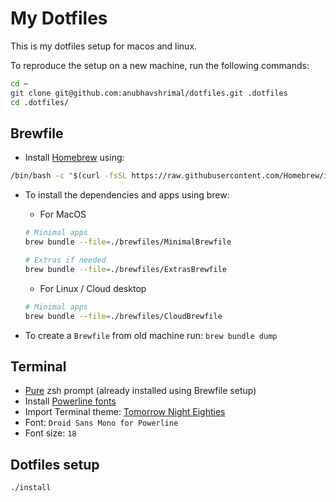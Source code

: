 # My Dotfiles

This is my dotfiles setup for macos and linux.

To reproduce the setup on a new machine, run the following commands:

```bash
cd ~
git clone git@github.com:anubhavshrimal/dotfiles.git .dotfiles
cd .dotfiles/ 
```

## Brewfile

- Install [Homebrew](https://brew.sh) using:
```bash
/bin/bash -c "$(curl -fsSL https://raw.githubusercontent.com/Homebrew/install/HEAD/install.sh)"
```
- To install the dependencies and apps using brew:
    - For MacOS
    ```bash
    # Minimal apps
    brew bundle --file=./brewfiles/MinimalBrewfile

    # Extras if needed
    brew bundle --file=./brewfiles/ExtrasBrewfile
    ```

    - For Linux / Cloud desktop
    ```bash
    # Minimal apps
    brew bundle --file=./brewfiles/CloudBrewfile
    ```
- To create a `Brewfile` from old machine run: `brew bundle dump`

## Terminal

- [Pure](https://github.com/sindresorhus/pure) zsh prompt (already installed using Brewfile setup)
- Install [Powerline fonts](https://github.com/powerline/fonts)
- Import Terminal theme: [Tomorrow Night Eighties](https://github.com/chriskempson/tomorrow-theme/blob/master/OS%20X%20Terminal/Tomorrow%20Night%20Eighties.terminal)
- Font: `Droid Sans Mono for Powerline`
- Font size: `18`

## Dotfiles setup

`./install`
